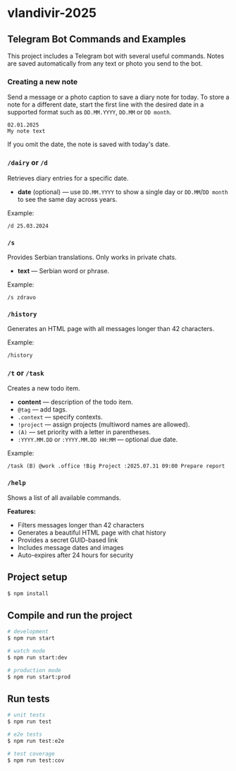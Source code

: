# vlandivir-2025

## Telegram Bot Commands and Examples

This project includes a Telegram bot with several useful commands. Notes are saved automatically from any text or photo you send to the bot.

### Creating a new note
Send a message or a photo caption to save a diary note for today. To store a note for a different date, start the first line with the desired date in a supported format such as `DD.MM.YYYY`, `DD.MM` or `DD month`.

```
02.01.2025
My note text
```

If you omit the date, the note is saved with today's date.

### `/dairy` or `/d`
Retrieves diary entries for a specific date.
- **date** (optional) — use `DD.MM.YYYY` to show a single day or `DD.MM`/`DD month` to see the same day across years.

Example:
```
/d 25.03.2024
```

### `/s`
Provides Serbian translations. Only works in private chats.
- **text** — Serbian word or phrase.

Example:
```
/s zdravo
```

### `/history`
Generates an HTML page with all messages longer than 42 characters.

Example:
```
/history
```

### `/t` or `/task`
Creates a new todo item.
- **content** — description of the todo item.
- `@tag` — add tags.
- `.context` — specify contexts.
- `!project` — assign projects (multiword names are allowed).
- `(A)` — set priority with a letter in parentheses.
- `:YYYY.MM.DD` or `:YYYY.MM.DD HH:MM` — optional due date.

Example:
```
/task (B) @work .office !Big Project :2025.07.31 09:00 Prepare report
```

### `/help`
Shows a list of all available commands.

**Features:**
- Filters messages longer than 42 characters
- Generates a beautiful HTML page with chat history
- Provides a secret GUID-based link
- Includes message dates and images
- Auto-expires after 24 hours for security

## Project setup

```bash
$ npm install
```

## Compile and run the project

```bash
# development
$ npm run start

# watch mode
$ npm run start:dev

# production mode
$ npm run start:prod
```

## Run tests

```bash
# unit tests
$ npm run test

# e2e tests
$ npm run test:e2e

# test coverage
$ npm run test:cov
```
